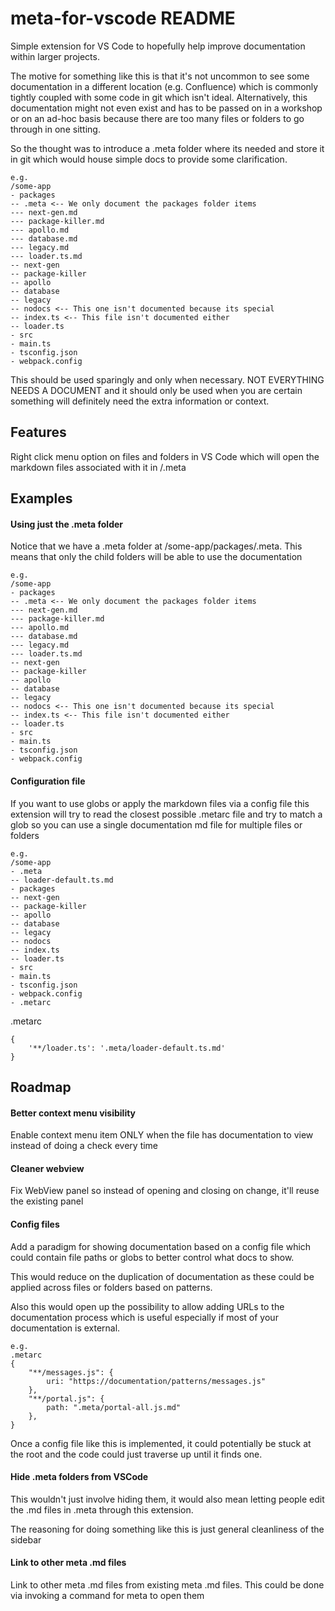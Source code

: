 # meta-for-vscode README

Simple extension for VS Code to hopefully help improve documentation within larger projects.

The motive for something like this is that it's not uncommon to see some documentation in a different location (e.g. Confluence) which is commonly tightly coupled with some code in git which isn't ideal. Alternatively, this documentation might not even exist and has to be passed on in a workshop or on an ad-hoc basis because there are too many files or folders to go through in one sitting.

So the thought was to introduce a .meta folder where its needed and store it in git which would house simple docs to provide some clarification.

```
e.g.
/some-app
- packages
-- .meta <-- We only document the packages folder items
--- next-gen.md
--- package-killer.md
--- apollo.md
--- database.md
--- legacy.md
--- loader.ts.md
-- next-gen
-- package-killer
-- apollo
-- database
-- legacy
-- nodocs <-- This one isn't documented because its special
-- index.ts <-- This file isn't documented either
-- loader.ts
- src
- main.ts
- tsconfig.json
- webpack.config
```

This should be used sparingly and only when necessary. NOT EVERYTHING NEEDS A DOCUMENT and it should only be used when you are certain something will definitely need the extra information or context.

## Features

Right click menu option on files and folders in VS Code which will open the markdown files associated with it in /.meta

## Examples

#### Using just the .meta folder
Notice that we have a .meta folder at /some-app/packages/.meta. This means that only the child folders will be able to use the documentation
```
e.g.
/some-app
- packages
-- .meta <-- We only document the packages folder items
--- next-gen.md
--- package-killer.md
--- apollo.md
--- database.md
--- legacy.md
--- loader.ts.md
-- next-gen
-- package-killer
-- apollo
-- database
-- legacy
-- nodocs <-- This one isn't documented because its special
-- index.ts <-- This file isn't documented either
-- loader.ts
- src
- main.ts
- tsconfig.json
- webpack.config
```

#### Configuration file
If you want to use globs or apply the markdown files via a config file this extension will try to read the closest possible .metarc file and try to match a glob so you can use a single documentation md file for multiple files or folders

```
e.g.
/some-app
- .meta
-- loader-default.ts.md
- packages
-- next-gen
-- package-killer
-- apollo
-- database
-- legacy
-- nodocs
-- index.ts
-- loader.ts
- src
- main.ts
- tsconfig.json
- webpack.config
- .metarc
```

.metarc
```
{
    '**/loader.ts': '.meta/loader-default.ts.md'
}
```

## Roadmap

#### Better context menu visibility
Enable context menu item ONLY when the file has documentation to view instead of doing a check every time

#### Cleaner webview
Fix WebView panel so instead of opening and closing on change, it'll reuse the existing panel

#### Config files
Add a paradigm for showing documentation based on a config file which could contain file paths or globs to better control what docs to show.

This would reduce on the duplication of documentation as these could be applied across files or folders based on patterns.

Also this would open up the possibility to allow adding URLs to the documentation process which is useful especially if most of your documentation is external.

```
e.g. 
.metarc
{
    "**/messages.js": {
        uri: "https://documentation/patterns/messages.js"
    },
    "**/portal.js": {
        path: ".meta/portal-all.js.md"
    },
}
```

Once a config file like this is implemented, it could potentially be stuck at the root and the code could just traverse up until it finds one.


#### Hide .meta folders from VSCode
This wouldn't just involve hiding them, it would also mean letting people edit the .md files in .meta through this extension.

The reasoning for doing something like this is just general cleanliness of the sidebar


#### Link to other meta .md files
Link to other meta .md files from existing meta .md files. This could be done via invoking a command for meta to open them